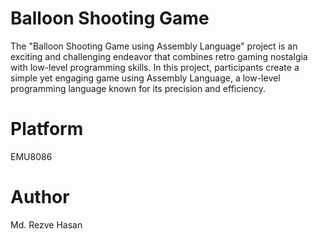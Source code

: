 # Balloon Shooting Game
The "Balloon Shooting Game using Assembly Language" project is an exciting and challenging endeavor that combines retro gaming nostalgia with low-level programming skills. In this project, participants create a simple yet engaging game using Assembly Language, a low-level programming language known for its precision and efficiency.

# Platform
EMU8086

# Author
 Md. Rezve Hasan
